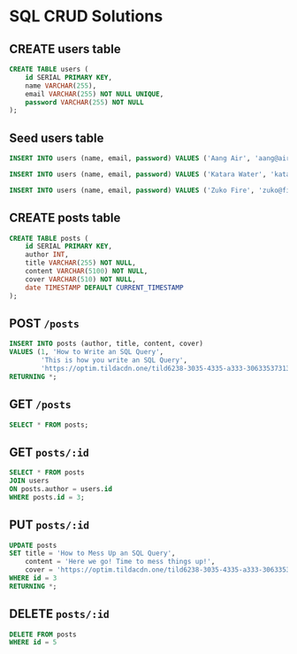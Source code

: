# SQL CRUD Solutions

## CREATE users table

```sql
CREATE TABLE users (
    id SERIAL PRIMARY KEY,
    name VARCHAR(255),
    email VARCHAR(255) NOT NULL UNIQUE,
    password VARCHAR(255) NOT NULL
);
```

## Seed users table

```sql
INSERT INTO users (name, email, password) VALUES ('Aang Air', 'aang@air.com', 'aangpass');

INSERT INTO users (name, email, password) VALUES ('Katara Water', 'katara@water.com', 'katarapass');

INSERT INTO users (name, email, password) VALUES ('Zuko Fire', 'zuko@fire.com', 'zukopass');
```

## CREATE posts table

```sql
CREATE TABLE posts (
    id SERIAL PRIMARY KEY,
    author INT,
    title VARCHAR(255) NOT NULL,
    content VARCHAR(5100) NOT NULL,
    cover VARCHAR(510) NOT NULL,
    date TIMESTAMP DEFAULT CURRENT_TIMESTAMP
);
```

## POST `/posts`

```sql
INSERT INTO posts (author, title, content, cover)
VALUES (1, 'How to Write an SQL Query',
        'This is how you write an SQL Query',
        'https://optim.tildacdn.one/tild6238-3035-4335-a333-306335373139/-/resize/824x/-/format/webp/IMG_3349.jpg')
RETURNING *;
```

## GET `/posts`

```sql
SELECT * FROM posts;
```

## GET `posts/:id`

```sql
SELECT * FROM posts
JOIN users
ON posts.author = users.id
WHERE posts.id = 3;
```

## PUT `posts/:id`

```sql
UPDATE posts
SET title = 'How to Mess Up an SQL Query',
    content = 'Here we go! Time to mess things up!',
    cover = 'https://optim.tildacdn.one/tild6238-3035-4335-a333-306335373139/-/resize/824x/-/format/webp/IMG_3349.jpg'
WHERE id = 3
RETURNING *;
```

## DELETE `posts/:id`

```sql
DELETE FROM posts
WHERE id = 5
```
